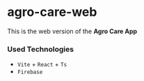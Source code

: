 # agro-care-web

This is the web version of the **Agro Care App**

### Used Technologies

- `Vite` + `React` + `Ts`
- `Firebase`
